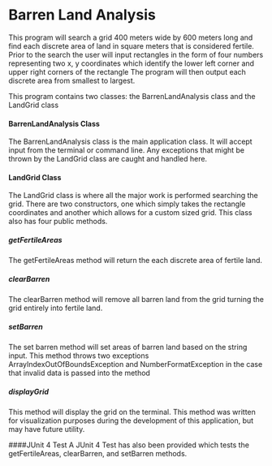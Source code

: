 # Barren Land Analysis

This program will search a grid 400 meters wide by 600 meters long and find each
discrete area of land in square meters that is considered fertile.  Prior to the search
the user will input rectangles in the form of four numbers representing two x, y 
coordinates which identify the lower left corner and upper right corners of the rectangle
The program will then output each discrete area from smallest to largest.
 
This program contains two classes: the BarrenLandAnalysis class and the LandGrid class

#### BarrenLandAnalysis Class
The BarrenLandAnalysis class is the main application class.  It will accept input from the
terminal or command line.  Any exceptions that might be thrown by the LandGrid class 
are caught and handled here.

#### LandGrid Class
The LandGrid class is where all the major work is performed searching the grid.
There are two constructors, one which simply takes the rectangle coordinates and another which
allows for a custom sized grid.  This class also has four public methods.

##### getFertileAreas
The getFertileAreas method will return the each discrete area of fertile land.

##### clearBarren
The clearBarren method will remove all barren land from the grid turning the grid
entirely into fertile land.

##### setBarren
The set barren method will set areas of barren land based on the string input.
This method throws two exceptions ArrayIndexOutOfBoundsException and NumberFormatException
in the case that invalid data is passed into the method

##### displayGrid
This method will display the grid on the terminal.  This method was written for visualization
purposes during the development of this application, but may have future utility.

####JUnit 4 Test
A JUnit 4 Test has also been provided which tests the getFertileAreas, clearBarren, and
setBarren methods.
